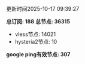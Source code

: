 更新时间2025-10-17 09:39:27

**总订阅: 188**
**总节点: 36315**
- vless节点: 14021
- hysteria2节点: 10

**google ping有效节点: 307**

